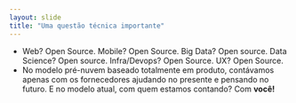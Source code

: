 ```yaml
---
layout: slide
title: "Uma questão técnica importante"
---
```


-   Web? Open Source. Mobile? Open Source. Big Data? Open source. Data Science? Open source. Infra/Devops? Open Source. UX? Open Source.
-   No modelo pré-nuvem baseado totalmente em produto, contávamos apenas com os fornecedores ajudando no presente e pensando no futuro. E no modelo atual, com quem estamos contando? Com **você!**
